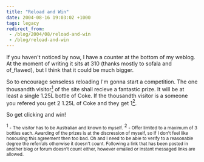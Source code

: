 ```yaml
---
title: "Reload and Win"
date: 2004-08-16 19:03:02 +1000
tags: legacy
redirect_from:
 - /blog/2004/08/reload-and-win
 - /blog/reload-and-win
---
```


If you haven't noticed by now, I have a counter at the bottom of my weblog. At the moment of writing it sits at 310 (thanks mostly to sofala and of_flawed), but I think that it could be much bigger.

So to encourage senseless reloading I'm gonna start a competition. The one thousandth visitor<a href="#foot1"><sup>1</sup></a> of the site shall recieve a fantastic prize. It will be at least a single 1.25L bottle of Coke. If the thousandth visitor is a someone you refered you get 2 1.25L of Coke and they get 1<a href="#foot2"><sup>2</sup></a>.

So get clicking and win!


<a name="foot1"><sup>1</sup></a><small> - The visitor has to be Australian and known to myself.</small>
<a name="foot2"><sup>2</sup></a><small> - Offer limited to a maximum of 3 bottles each. Awarding of the prizes is at the discression of myself, so If I don't feel like honouring this agreement then too bad. Oh and I need to be able to verify to a reasonable degree the referrals otherwise it doesn't count. Following a link that has been posted in another blog or forum doesn't count either, however emailed or instant messaged links are allowed.</small>
